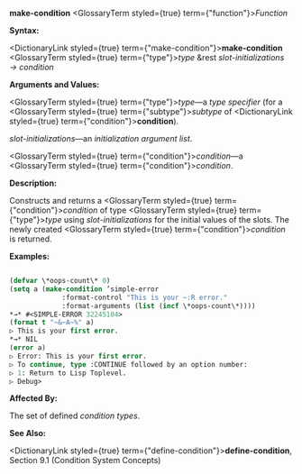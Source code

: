 **make-condition** <GlossaryTerm styled={true} term={"function"}><i>Function</i></GlossaryTerm> 



**Syntax:** 



<DictionaryLink styled={true} term={"make-condition"}><b>make-condition</b></DictionaryLink> <GlossaryTerm styled={true} term={"type"}><i>type</i></GlossaryTerm> &amp;rest *slot-initializations → condition* 



**Arguments and Values:** 



<GlossaryTerm styled={true} term={"type"}><i>type</i></GlossaryTerm>—a *type specifier* (for a <GlossaryTerm styled={true} term={"subtype"}><i>subtype</i></GlossaryTerm> of <DictionaryLink styled={true} term={"condition"}><b>condition</b></DictionaryLink>). 



*slot-initializations*—an *initialization argument list*. 



<GlossaryTerm styled={true} term={"condition"}><i>condition</i></GlossaryTerm>—a <GlossaryTerm styled={true} term={"condition"}><i>condition</i></GlossaryTerm>. 







 



 



**Description:** 



Constructs and returns a <GlossaryTerm styled={true} term={"condition"}><i>condition</i></GlossaryTerm> of type <GlossaryTerm styled={true} term={"type"}><i>type</i></GlossaryTerm> using *slot-initializations* for the initial values of the slots. The newly created <GlossaryTerm styled={true} term={"condition"}><i>condition</i></GlossaryTerm> is returned. 



**Examples:**
```lisp

(defvar \*oops-count\* 0) 
(setq a (make-condition ’simple-error 
			 :format-control "This is your ~:R error." 
			 :format-arguments (list (incf \*oops-count\*)))) 
*→* #<SIMPLE-ERROR 32245104> 
(format t "~&~A~%" a) 
▷ This is your first error. 
*→* NIL 
(error a) 
▷ Error: This is your first error. 
▷ To continue, type :CONTINUE followed by an option number: 
▷ 1: Return to Lisp Toplevel. 
▷ Debug> 

```
**Affected By:** 



The set of defined *condition types*. 



**See Also:** 



<DictionaryLink styled={true} term={"define-condition"}><b>define-condition</b></DictionaryLink>, Section 9.1 (Condition System Concepts) 



